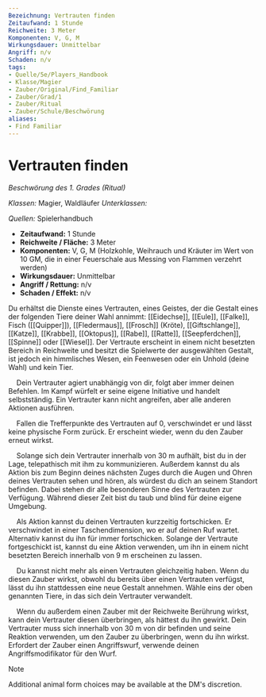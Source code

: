 ```yaml
---
Bezeichnung: Vertrauten finden
Zeitaufwand: 1 Stunde
Reichweite: 3 Meter
Komponenten: V, G, M
Wirkungsdauer: Unmittelbar
Angriff: n/v
Schaden: n/v
tags:
- Quelle/5e/Players_Handbook
- Klasse/Magier
- Zauber/Original/Find_Familiar
- Zauber/Grad/1
- Zauber/Ritual
- Zauber/Schule/Beschwörung
aliases:
- Find Familiar
---
```

# Vertrauten finden
_Beschwörung des 1. Grades (Ritual)_

_Klassen:_ Magier, Waldläufer
_Unterklassen:_

_Quellen:_ Spielerhandbuch
 
- **Zeitaufwand:** 1 Stunde
- **Reichweite / Fläche:** 3 Meter
- **Komponenten:** V, G, M (Holzkohle, Weihrauch und Kräuter im Wert von 10 GM, die in einer Feuerschale aus Messing von Flammen verzehrt werden)
- **Wirkungsdauer:** Unmittelbar
- **Angriff / Rettung:** n/v
- **Schaden / Effekt:**  n/v

Du erhältst die Dienste eines Vertrauten, eines Geistes, der die Gestalt eines der folgenden Tiere deiner Wahl annimmt: [[Eidechse]], [[Eule]], [[Falke]], Fisch ([[Quipper]]), [[Fledermaus]], [[Frosch]] (Kröte), [[Giftschlange]], [[Katze]], [[Krabbe]], [[Oktopus]], [[Rabe]], [[Ratte]], [[Seepferdchen]], [[Spinne]] oder [[Wiesel]]. Der Vertraute erscheint in einem nicht besetzten Bereich in Reichweite und besitzt die Spielwerte der ausgewählten Gestalt, ist jedoch ein himmlisches Wesen, ein Feenwesen oder ein Unhold (deine Wahl) und kein Tier.

$\quad$Dein Vertrauter agiert unabhängig von dir, folgt aber immer deinen Befehlen. Im Kampf würfelt er seine eigene Initiative und handelt selbstständig. Ein Vertrauter kann nicht angreifen, aber alle anderen Aktionen ausführen.

$\quad$Fallen die Trefferpunkte des Vertrauten auf 0, verschwindet er und lässt keine physische Form zurück. Er erscheint wieder, wenn du den Zauber erneut wirkst.

$\quad$Solange sich dein Vertrauter innerhalb von 30 m aufhält, bist du in der Lage, telepathisch mit ihm zu kommunizieren. Außerdem kannst du als Aktion bis zum Beginn deines nächsten Zuges durch die Augen und Ohren deines Vertrauten sehen und hören, als würdest du dich an seinem Standort befinden. Dabei stehen dir alle besonderen Sinne des Vertrauten zur Verfügung. Während dieser Zeit bist du taub und blind für deine eigene Umgebung.

$\quad$Als Aktion kannst du deinen Vertrauten kurzzeitig fortschicken. Er verschwindet in einer Taschendimension, wo er auf deinen Ruf wartet. Alternativ kannst du ihn für immer fortschicken. Solange der Vertraute fortgeschickt ist, kannst du eine Aktion verwenden, um ihn in einem nicht besetzten Bereich innerhalb von 9 m erscheinen zu lassen.

$\quad$Du kannst nicht mehr als einen Vertrauten gleichzeitig haben. Wenn du diesen Zauber wirkst, obwohl du bereits über einen Vertrauten verfügst, lässt du ihn stattdessen eine neue Gestalt annehmen. Wähle eins der oben genannten Tiere, in das sich dein Vertrauter verwandelt.

$\quad$Wenn du außerdem einen Zauber mit der Reichweite Berührung wirkst, kann dein Vertrauter diesen überbringen, als hättest du ihn gewirkt. Dein Vertrauter muss sich innerhalb von 30 m von dir befinden und seine Reaktion verwenden, um den Zauber zu überbringen, wenn du ihn wirkst. Erfordert der Zauber einen Angriffswurf, verwende deinen Angriffsmodifikator für den Wurf.

> [!note]
> Additional animal form choices may be available at the DM's discretion.

